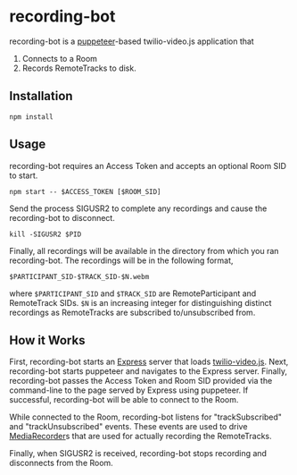 recording-bot
=============

recording-bot is a [puppeteer](https://github.com/GoogleChrome/puppeteer)-based
twilio-video.js application that

1. Connects to a Room
2. Records RemoteTracks to disk.

Installation
------------

```
npm install
```

Usage
-----

recording-bot requires an Access Token and accepts an optional Room SID to
start.

```
npm start -- $ACCESS_TOKEN [$ROOM_SID]
```

Send the process SIGUSR2 to complete any recordings and cause the recording-bot
to disconnect.

```
kill -SIGUSR2 $PID
```

Finally, all recordings will be available in the directory from which you ran
recording-bot. The recordings will be in the following format,

```
$PARTICIPANT_SID-$TRACK_SID-$N.webm
```

where `$PARTICIPANT_SID` and `$TRACK_SID` are RemoteParticipant and RemoteTrack
SIDs. `$N` is an increasing integer for distinguishing distinct recordings as
RemoteTracks are subscribed to/unsubscribed from.

How it Works
------------

First, recording-bot starts an [Express](https://expressjs.com/) server that
loads [twilio-video.js](http://github.com/twilio/twilio-video.js). Next,
recording-bot starts puppeteer and navigates to the Express server. Finally,
recording-bot passes the Access Token and Room SID provided via the command-line
to the page served by Express using puppeteer. If successful, recording-bot will
be able to connect to the Room.

While connected to the Room, recording-bot listens for "trackSubscribed" and
"trackUnsubscribed" events. These events are used to drive
[MediaRecorder](https://developer.mozilla.org/en-US/docs/Web/API/MediaRecorder)s
that are used for actually recording the RemoteTracks.

Finally, when SIGUSR2 is received, recording-bot stops recording and disconnects
from the Room.
